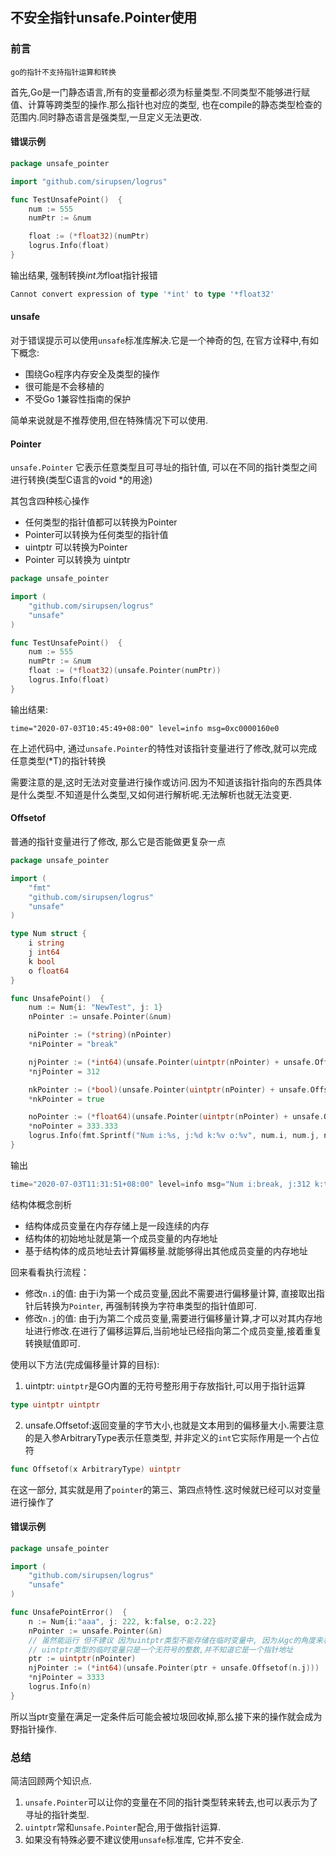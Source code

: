## 不安全指针unsafe.Pointer使用

### 前言

`go的指针不支持指针运算和转换`

首先,Go是一门静态语言,所有的变量都必须为标量类型.不同类型不能够进行赋值、计算等跨类型的操作.那么指针也对应的类型,
也在compile的静态类型检查的范围内.同时静态语言是强类型,一旦定义无法更改.

#### 错误示例
```go
package unsafe_pointer

import "github.com/sirupsen/logrus"

func TestUnsafePoint()  {
	num := 555
	numPtr := &num

	float := (*float32)(numPtr)
	logrus.Info(float)
}
```

输出结果, 强制转换*int为*float指针报错
```go
Cannot convert expression of type '*int' to type '*float32' 
```

#### unsafe

对于错误提示可以使用`unsafe`标准库解决.它是一个神奇的包, 在官方诠释中,有如下概念:
* 围绕Go程序内存安全及类型的操作
* 很可能是不会移植的
* 不受Go 1兼容性指南的保护

简单来说就是不推荐使用,但在特殊情况下可以使用.

#### Pointer

`unsafe.Pointer` 它表示任意类型且可寻址的指针值, 可以在不同的指针类型之间进行转换(类型C语言的void *的用途)

其包含四种核心操作
* 任何类型的指针值都可以转换为Pointer
* Pointer可以转换为任何类型的指针值
* uintptr 可以转换为Pointer
* Pointer 可以转换为 uintptr

```go
package unsafe_pointer

import (
	"github.com/sirupsen/logrus"
	"unsafe"
)

func TestUnsafePoint()  {
	num := 555
	numPtr := &num
	float := (*float32)(unsafe.Pointer(numPtr))
	logrus.Info(float)
}
```

输出结果:
```
time="2020-07-03T10:45:49+08:00" level=info msg=0xc0000160e0
```

在上述代码中, 通过`unsafe.Pointer`的特性对该指针变量进行了修改,就可以完成任意类型(*T)的指针转换

需要注意的是,这时无法对变量进行操作或访问.因为不知道该指针指向的东西具体是什么类型.不知道是什么类型,又如何进行解析呢.无法解析也就无法变更.

#### Offsetof

普通的指针变量进行了修改, 那么它是否能做更复杂一点

```go
package unsafe_pointer

import (
	"fmt"
	"github.com/sirupsen/logrus"
	"unsafe"
)

type Num struct {
	i string
	j int64
	k bool
	o float64
}

func UnsafePoint()  {
	num := Num{i: "NewTest", j: 1}
	nPointer := unsafe.Pointer(&num)

	niPointer := (*string)(nPointer)
	*niPointer = "break"

	njPointer := (*int64)(unsafe.Pointer(uintptr(nPointer) + unsafe.Offsetof(num.j)))
	*njPointer = 312

	nkPointer := (*bool)(unsafe.Pointer(uintptr(nPointer) + unsafe.Offsetof(num.k)))
	*nkPointer = true

	noPointer := (*float64)(unsafe.Pointer(uintptr(nPointer) + unsafe.Offsetof(num.o)))
	*noPointer = 333.333
	logrus.Info(fmt.Sprintf("Num i:%s, j:%d k:%v o:%v", num.i, num.j, num.k, num.o))
}
```

输出
```go
time="2020-07-03T11:31:51+08:00" level=info msg="Num i:break, j:312 k:true o:333.333"
```

结构体概念剖析
* 结构体成员变量在内存存储上是一段连续的内存
* 结构体的初始地址就是第一个成员变量的内存地址
* 基于结构体的成员地址去计算偏移量.就能够得出其他成员变量的内存地址

回来看看执行流程：
* 修改`n.i`的值: 由于i为第一个成员变量,因此不需要进行偏移量计算, 直接取出指针后转换为`Pointer`, 再强制转换为字符串类型的指针值即可.
* 修改`n.j`的值: 由于j为第二个成员变量,需要进行偏移量计算,才可以对其内存地址进行修改.在进行了偏移运算后,当前地址已经指向第二个成员变量,接着重复转换赋值即可.

使用以下方法(完成偏移量计算的目标):
1. uintptr: `uintptr`是GO内置的无符号整形用于存放指针,可以用于指针运算
```go
type uintptr uintptr
```

2. unsafe.Offsetof:返回变量的字节大小,也就是文本用到的偏移量大小.需要注意的是入参ArbitraryType表示任意类型, 并非定义的`int`它实际作用是一个占位符
```go
func Offsetof(x ArbitraryType) uintptr
```

在这一部分, 其实就是用了`pointer`的第三、第四点特性.这时候就已经可以对变量进行操作了

#### 错误示例

```go
package unsafe_pointer

import (
	"github.com/sirupsen/logrus"
	"unsafe"
)

func UnsafePointError()  {
	n := Num{i:"aaa", j: 222, k:false, o:2.22}
	nPointer := unsafe.Pointer(&n)
	// 虽然能运行 但不建议 因为uintptr类型不能存储在临时变量中, 因为从gc的角度来看,
	// uintptr类型的临时变量只是一个无符号的整数,并不知道它是一个指针地址
	ptr := uintptr(nPointer)
	njPointer := (*int64)(unsafe.Pointer(ptr + unsafe.Offsetof(n.j)))
	*njPointer = 3333
	logrus.Info(n)
}
```
所以当ptr变量在满足一定条件后可能会被垃圾回收掉,那么接下来的操作就会成为野指针操作.

### 总结

简洁回顾两个知识点.
1. `unsafe.Pointer`可以让你的变量在不同的指针类型转来转去,也可以表示为了寻址的指针类型.
2. `uintptr`常和`unsafe.Pointer`配合,用于做指针运算.
3. 如果没有特殊必要不建议使用`unsafe`标准库, 它并不安全.